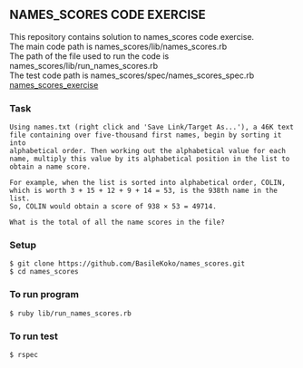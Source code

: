 ## NAMES_SCORES CODE EXERCISE

This repository contains solution to names_scores code exercise.  
The main code path is names_scores/lib/names_scores.rb  
The path of the file used to run the code is names_scores/lib/run_names_scores.rb    
The test code path is names_scores/spec/names_scores_spec.rb  
[names_scores_exercise](https://projecteuler.net/problem=22)

### Task
```
Using names.txt (right click and 'Save Link/Target As...'), a 46K text
file containing over five-thousand first names, begin by sorting it into
alphabetical order. Then working out the alphabetical value for each
name, multiply this value by its alphabetical position in the list to
obtain a name score.

For example, when the list is sorted into alphabetical order, COLIN,
which is worth 3 + 15 + 12 + 9 + 14 = 53, is the 938th name in the list.
So, COLIN would obtain a score of 938 × 53 = 49714.

What is the total of all the name scores in the file?
```

### Setup
```
$ git clone https://github.com/BasileKoko/names_scores.git
$ cd names_scores
```
### To run program
```
$ ruby lib/run_names_scores.rb
```
### To run test

```
$ rspec
```
